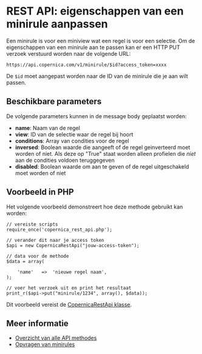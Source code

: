 # REST API: eigenschappen van een minirule aanpassen

Een minirule is voor een miniview wat een regel is voor een selectie. Om de eigenschappen van een minirule aan te passen kan er een HTTP PUT verzoek verstuurd worden naar de volgende URL:

`https://api.copernica.com/v1/minirule/$id?access_token=xxxx`

De `$id` moet aangepast worden naar de ID van de minirule die je aan wilt passen.

## Beschikbare parameters
De volgende parameters kunnen in de message body geplaatst worden:

- **name**: Naam van de regel
- **view**: ID van de selectie waar de regel bij hoort
- **conditions**: Array van condities voor de regel
- **inversed**: Boolean waarde die aangeeft of de regel geinverteerd moet worden of niet. Als deze op "True" staat worden alleen profielen die *niet* aan de condities voldoen teruggegeven
- **disabled**: Boolean waarde om aan te geven of de regel uitgeschakeld moet worden of niet

## Voorbeeld in PHP

Het volgende voorbeeld demonstreert hoe deze methode gebruikt kan worden:

	// vereiste scripts
	require_once('copernica_rest_api.php');

	// verander dit naar je access token
	$api = new CopernicaRestApi("jouw-access-token");

	// data voor de methode
	$data = array(
    	
		'name'   =>  'nieuwe regel naam',
	);

	// voer het verzoek uit en print het resultaat
	print_r($api->put("minirule/1234", array(), $data));

Dit voorbeeld vereist de [CopernicaRestApi klasse](rest-php).

## Meer informatie 

- [Overzicht van alle API methodes](rest-api)
- [Opvragen van minirules](./rest-get-minirule)
